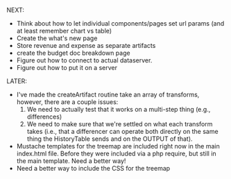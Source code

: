 NEXT:
* Think about how to let individual components/pages set url params (and at least remember chart vs table)
* Create the what's new page
* Store revenue and expense as separate artifacts
* create the budget doc breakdown page
* Figure out how to connect to actual dataserver.
* Figure out how to put it on a server

LATER:

* I've made the createArtifact routine take an array of transforms, however, there are a couple issues:
    1. We need to actually test that it works on a multi-step thing (e.g., differences)
    2. We need to make sure that we're settled on what each transform takes (i.e., that a differencer can operate both
    directly on the same thing the HistoryTable sends and on the OUTPUT of that).
* Mustache templates for the treemap are included right now in the main index.html file. Before they were included
  via a php require, but still in the main template. Need a better way!
* Need a better way to include the CSS for the treemap


   